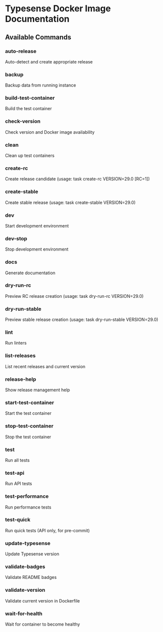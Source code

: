 # Typesense Docker Image Documentation

## Available Commands

### auto-release

Auto-detect and create appropriate release

### backup

Backup data from running instance

### build-test-container

Build the test container

### check-version

Check version and Docker image availability

### clean

Clean up test containers

### create-rc

Create release candidate (usage: task create-rc VERSION=29.0 [RC=1])

### create-stable

Create stable release (usage: task create-stable VERSION=29.0)

### dev

Start development environment

### dev-stop

Stop development environment

### docs

Generate documentation

### dry-run-rc

Preview RC release creation (usage: task dry-run-rc VERSION=29.0)

### dry-run-stable

Preview stable release creation (usage: task dry-run-stable VERSION=29.0)

### lint

Run linters

### list-releases

List recent releases and current version

### release-help

Show release management help

### start-test-container

Start the test container

### stop-test-container

Stop the test container

### test

Run all tests

### test-api

Run API tests

### test-performance

Run performance tests

### test-quick

Run quick tests (API only, for pre-commit)

### update-typesense

Update Typesense version

### validate-badges

Validate README badges

### validate-version

Validate current version in Dockerfile

### wait-for-health

Wait for container to become healthy
